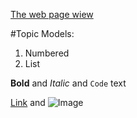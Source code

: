 

[The web page wiew](https://github.com/haghbinh/Topic_models/edit/gh-pages/index.md)


#Topic Models:


1. Numbered
2. List

**Bold** and _Italic_ and `Code` text

[Link](url) and ![Image](src)
```
